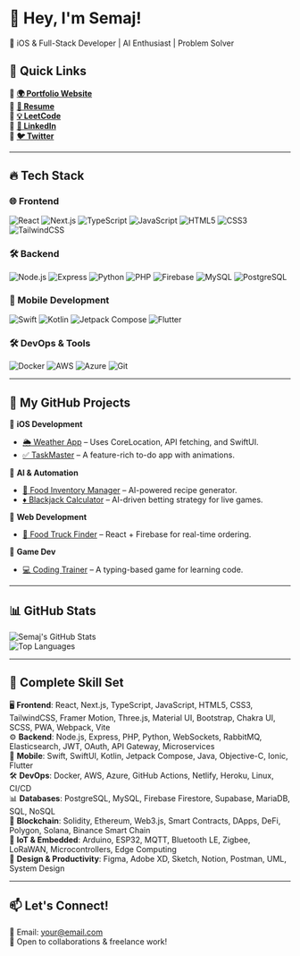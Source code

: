 # 👋 Hey, I'm Semaj!  
🚀 iOS & Full-Stack Developer | AI Enthusiast | Problem Solver  

## 🔗 Quick Links  
🔹 **[🌍 Portfolio Website](https://yourportfolio.com)**  
🔹 **[📜 Resume](https://yourresume.com)**  
🔹 **[💡 LeetCode](https://leetcode.com/yourhandle/)**  
🔹 **[💼 LinkedIn](https://linkedin.com/in/yourhandle)**  
🔹 **[🐦 Twitter](https://twitter.com/yourhandle)**  

---

## 🔥 Tech Stack

### **🌐 Frontend**  
![React](https://img.shields.io/badge/React-61DAFB?style=flat&logo=react&logoColor=black)  ![Next.js](https://img.shields.io/badge/Next.js-000000?style=flat&logo=next.js&logoColor=white)  ![TypeScript](https://img.shields.io/badge/TypeScript-3178C6?style=flat&logo=typescript&logoColor=white)  ![JavaScript](https://img.shields.io/badge/JavaScript-F7DF1E?style=flat&logo=javascript&logoColor=black)  ![HTML5](https://img.shields.io/badge/HTML5-E34F26?style=flat&logo=html5&logoColor=white)  ![CSS3](https://img.shields.io/badge/CSS3-1572B6?style=flat&logo=css3&logoColor=white)  ![TailwindCSS](https://img.shields.io/badge/TailwindCSS-06B6D4?style=flat&logo=tailwindcss&logoColor=white)

### **🛠 Backend**  
![Node.js](https://img.shields.io/badge/Node.js-43853D?style=flat&logo=node.js&logoColor=white)  ![Express](https://img.shields.io/badge/Express-000000?style=flat&logo=express&logoColor=white)  ![Python](https://img.shields.io/badge/Python-3776AB?style=flat&logo=python&logoColor=white)  ![PHP](https://img.shields.io/badge/PHP-777BB4?style=flat&logo=php&logoColor=white)  ![Firebase](https://img.shields.io/badge/Firebase-FFCA28?style=flat&logo=firebase&logoColor=black)  ![MySQL](https://img.shields.io/badge/MySQL-4479A1?style=flat&logo=mysql&logoColor=white)  ![PostgreSQL](https://img.shields.io/badge/PostgreSQL-336791?style=flat&logo=postgresql&logoColor=white)

### **📱 Mobile Development**  
![Swift](https://img.shields.io/badge/Swift-FA7343?style=flat&logo=swift&logoColor=white)  ![Kotlin](https://img.shields.io/badge/Kotlin-0095D5?style=flat&logo=kotlin&logoColor=white)  ![Jetpack Compose](https://img.shields.io/badge/Jetpack%20Compose-4285F4?style=flat&logo=android&logoColor=white)  ![Flutter](https://img.shields.io/badge/Flutter-02569B?style=flat&logo=flutter&logoColor=white)

### **🛠 DevOps & Tools**  
![Docker](https://img.shields.io/badge/Docker-2496ED?style=flat&logo=docker&logoColor=white)  ![AWS](https://img.shields.io/badge/AWS-232F3E?style=flat&logo=amazon-aws&logoColor=white)  ![Azure](https://img.shields.io/badge/Azure-0078D4?style=flat&logo=microsoft-azure&logoColor=white)  ![Git](https://img.shields.io/badge/Git-F05032?style=flat&logo=git&logoColor=white)

---

## 📂 My GitHub Projects  
🔹 **iOS Development**  
- [🌦 Weather App](https://github.com/yourusername/weather-app) – Uses CoreLocation, API fetching, and SwiftUI.  
- [✅ TaskMaster](https://github.com/yourusername/taskmaster) – A feature-rich to-do app with animations.  

🔹 **AI & Automation**  
- [🛒 Food Inventory Manager](https://github.com/yourusername/food-inventory-manager) – AI-powered recipe generator.  
- [♦ Blackjack Calculator](https://github.com/yourusername/blackjack-calc) – AI-driven betting strategy for live games.  

🔹 **Web Development**  
- [🚚 Food Truck Finder](https://github.com/yourusername/food-truck-app) – React + Firebase for real-time ordering.  

🔹 **Game Dev**  
- [💻 Coding Trainer](https://github.com/yourusername/coding-trainer) – A typing-based game for learning code.  

---

## 📊 **GitHub Stats**  
![Semaj's GitHub Stats](https://github-readme-stats.vercel.app/api?username=yourusername&show_icons=true&theme=radical)  
![Top Languages](https://github-readme-stats.vercel.app/api/top-langs/?username=yourusername&layout=compact&theme=radical)  

---

## 📜 **Complete Skill Set**  
🖥 **Frontend**: React, Next.js, TypeScript, JavaScript, HTML5, CSS3, TailwindCSS, Framer Motion, Three.js, Material UI, Bootstrap, Chakra UI, SCSS, PWA, Webpack, Vite  
⚙ **Backend**: Node.js, Express, PHP, Python, WebSockets, RabbitMQ, Elasticsearch, JWT, OAuth, API Gateway, Microservices  
📱 **Mobile**: Swift, SwiftUI, Kotlin, Jetpack Compose, Java, Objective-C, Ionic, Flutter  
🛠 **DevOps**: Docker, AWS, Azure, GitHub Actions, Netlify, Heroku, Linux, CI/CD  
📊 **Databases**: PostgreSQL, MySQL, Firebase Firestore, Supabase, MariaDB, SQL, NoSQL  
🔗 **Blockchain**: Solidity, Ethereum, Web3.js, Smart Contracts, DApps, DeFi, Polygon, Solana, Binance Smart Chain  
📡 **IoT & Embedded**: Arduino, ESP32, MQTT, Bluetooth LE, Zigbee, LoRaWAN, Microcontrollers, Edge Computing  
🎨 **Design & Productivity**: Figma, Adobe XD, Sketch, Notion, Postman, UML, System Design  

---

## 📫 **Let's Connect!**  
📧 Email: your@email.com  
💬 Open to collaborations & freelance work!  
